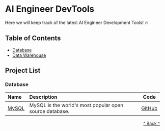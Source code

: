 # AI Engineer DevTools

Here we will keep track of the latest AI Engineer Development Tools! 🔥


## Table of Contents

* [Database](#database)
* [Data Warehouse](#datawarehouse)


## Project List

###  <span id="app">Database</span>

| Name                   | Description                                                 |   Code   |
| :--------------------------------------------------------------------------------------------------------------------------------------------------------------------------------------------- | :--------------------------------------- | :-----------: |
| [MySQL](https://www.mysql.com/)              | MySQL is the world's most popular open source database.            | [GitHub](https://github.com/mysql)              |

<p style="text-align: right;"><a href="#table-of-contents">^ Back ^</a></p>

